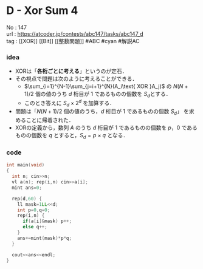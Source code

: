 # D - Xor Sum 4

No	: 147  
url	: https://atcoder.jp/contests/abc147/tasks/abc147_d  
tag	: [[XOR]] [[Bit]] [[整数問題]]  #ABC #cyan #解説AC 

### idea
- XORは「**各桁ごとに考える**」というのが定石．
- その視点で問題は次のように考えることができる．
	- $\sum_{i=1}^{N-1}\sum_{j=i+1}^{N}(A_i\text{ XOR }A_j)$ の $N(N+1)/2$ 個の値のうち $d$ 桁目が $1$ であるものの個数を $S_d$とする．
	- このとき答えに $S_d \times 2^d$ を加算する．
- 問題は「$N(N+1)/2$ 個の値のうち，$d$ 桁目が $1$ であるものの個数 $S_d$」 を求めることに帰着された．
- XORの定義から，数列 $A$ のうち $d$ 桁目が $1$ であるものの個数を $p$，$0$ であるものの個数を $q$ とすると，$S_d=p \times q$ となる． 

### code
```cpp
int	main(void)
{
  int n; cin>>n;
  vl a(n); rep(i,n) cin>>a[i];
  mint ans=0;

  rep(d,60) {
    ll mask=1LL<<d;
    int p=0,q=0;
    rep(i,n) {
      if(a[i]&mask) p++;
      else q++;
    }
    ans+=mint(mask)*p*q;
  }

  cout<<ans<<endl;
}
```